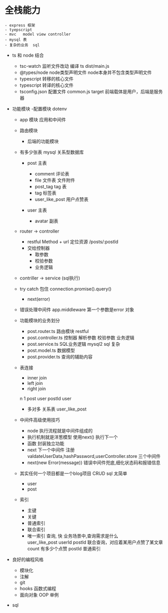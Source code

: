 # 全栈能力
    - express 框架
    - tyepscript 
    - mvc   model view controller
    - mysql 表
    - 复杂的业务  sql 

- ts 和 node 结合
    - tsc-watch  监听文件改动  编译 ts   dist/main.js
    - @types/node  node类型声明文件 node本身并不包含类型声明文件
    - typescript 转移的核心文件
    - typescript 转译的核心文件
    - tsconfig.json  配置文件
        common.js  target
        前端载体是用户，后端是服务器
- 功能模块
    -配置模块
       dotenv
    - app 模块 应用和中间件
    - 路由模块
       - 后端的功能模块
    - 有多少张表 mysql 关系型数据库
        - post 主表
            - comment 评论表
            - file 文件表 文件附件
            - post_tag  tag 表
            - tag  标签表
            - user_like_post  用户点赞表

        - user 主表
            - avatar 副表
    - router -> controller
        - restful Method + url 定位资源
            /posts/:postId
        - 交给控制器
            - 取参数
            - 校验参数
            - 业务逻辑
    - contriller -> service (sql执行)
    - try catch 包住 connection.promise().query()
         - next(error)
    - 错误处理中间件
        app.middleware  第一个参数是error 对象
    - 功能模块的业务划分
        - post.router.ts 路由模块 restful 
        - post.controller.ts 控制器 解析参数 校验参数 业务逻辑
        - post.service.ts SQL业务逻辑 mysql2 sql 复杂
        - post.model.ts 数据模型
        - post.provider.ts 查询的辅助内容
    - 表连接
        - inner join
        - left join
        - right join

        n             1
        post          user
        postId user
        - 多对多 关系表 user_like_post 

    - 中间件高级使用技巧
        - node 执行流程就是中间件组成的
        - 执行机制就是洋葱模型 使用next() 执行下一个
        - 函数 封装独立功能
        - next 下一个中间件
        注册 valdateUserData,hashPassword,userController.store
        三个中间件
        - next(new Error(message))
            错误中间件兜底,细化状态码和报错信息
    - 其实任何一个项目都是一个blog项目
        CRUD sql 太简单
        - user
        - post

    - 索引
        - 主键
        - 关键
        - 普通索引
        - 联合索引
        - 唯一索引
        查询, 快 业务场景中,查询需求是什么  
        user_like_post
        userId postId 联合查询，对应着某用户点赞了某文章
        count 有多少个点赞 postId 普通索引

- 良好的编程风格
    - 模块化
    - 注解
    - git
    - hooks 函数式编程
    - 面向对象 OOP 单例

- sql